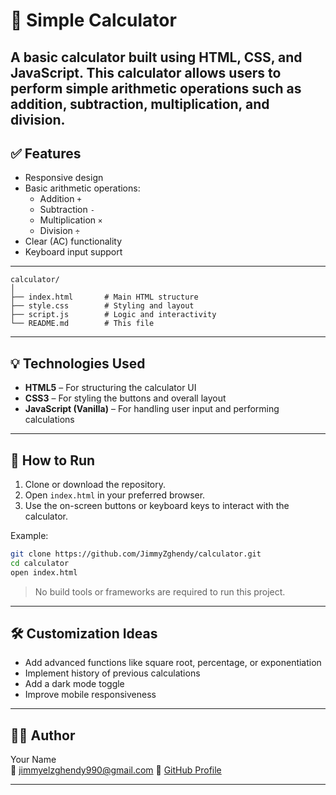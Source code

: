 # 🧮 Simple Calculator

A basic calculator built using HTML, CSS, and JavaScript. This calculator allows users to perform simple arithmetic operations such as addition, subtraction, multiplication, and division.
---

## ✅ Features

- Responsive design
- Basic arithmetic operations:
  - Addition `+`
  - Subtraction `-`
  - Multiplication `×`
  - Division `÷`
- Clear (AC) functionality
- Keyboard input support

---

```
calculator/
│
├── index.html       # Main HTML structure
├── style.css        # Styling and layout
├── script.js        # Logic and interactivity
└── README.md        # This file
```

---

## 💡 Technologies Used

- **HTML5** – For structuring the calculator UI
- **CSS3** – For styling the buttons and overall layout
- **JavaScript (Vanilla)** – For handling user input and performing calculations

---

## 🚀 How to Run

1. Clone or download the repository.
2. Open `index.html` in your preferred browser.
3. Use the on-screen buttons or keyboard keys to interact with the calculator.

Example:

```bash
git clone https://github.com/JimmyZghendy/calculator.git
cd calculator
open index.html
```

> No build tools or frameworks are required to run this project.

---

## 🛠️ Customization Ideas

- Add advanced functions like square root, percentage, or exponentiation
- Implement history of previous calculations
- Add a dark mode toggle
- Improve mobile responsiveness

---

## 🧑‍💻 Author

Your Name  
📧 jimmyelzghendy990@gmail.com 
🔗 [GitHub Profile](https://github.com/JimmyZghendy)

---

